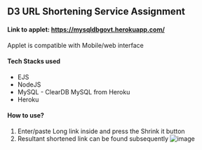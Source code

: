 ## D3 URL Shortening Service Assignment

#### Link to applet: https://mysqldbgovt.herokuapp.com/
Applet is compatible with Mobile/web interface

#### Tech Stacks used
- EJS
- NodeJS
- MySQL - ClearDB MySQL from Heroku
- Heroku

#### How to use?
1. Enter/paste Long link inside and press the Shrink it button
2. Resultant shortened link can be found subsequently
![image](https://user-images.githubusercontent.com/54022757/189534711-ae8b4474-4461-4979-b6a3-a8c634500306.png)




